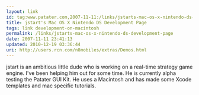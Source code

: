 ```yaml
---
layout: link
id: tag:www.patater.com,2007-11-11:/links/jstarts-mac-os-x-nintendo-ds-development-page
title: jstart's Mac OS X Nintendo DS Development Page
tags: link development-on-macintosh
permalink: /links/jstarts-mac-os-x-nintendo-ds-development-page
date: 2007-11-11 23:41:13
updated: 2010-12-19 03:36:44
uri: http://users.rcn.com/n8mobiles/extras/Demos.html
---
```

jstart is an ambitious little dude who is working on a real-time strategy game
engine. I've been helping him out for some time. He is currently alpha testing
the Patater GUI Kit. He uses a Macintosh and has made some Xcode templates and
mac specific tutorials.
